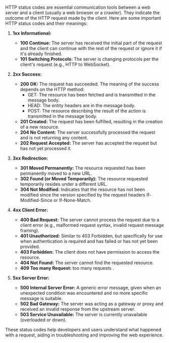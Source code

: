 HTTP status codes are essential communication tools between a web server and a client (usually a web browser or a crawler). They indicate the outcome of the HTTP request made by the client. Here are some important HTTP status codes and their meanings:

1. **1xx Informational:**
   - **100 Continue:** The server has received the initial part of the request and the client can continue with the rest of the request or ignore it if it's already finished.
   - **101 Switching Protocols:** The server is changing protocols per the client's request (e.g., HTTP to WebSocket).

2. **2xx Success:**
   - **200 OK:** The request has succeeded. The meaning of the success depends on the HTTP method:
     - GET: The resource has been fetched and is transmitted in the message body.
     - HEAD: The entity headers are in the message body.
     - POST: The resource describing the result of the action is transmitted in the message body.
   - **201 Created:** The request has been fulfilled, resulting in the creation of a new resource.
   - **204 No Content:** The server successfully processed the request and is not returning any content.
   - **202 Request Accepted:** The server has accepted the request but has not yet processed it.

3. **3xx Redirection:**
   - **301 Moved Permanently:** The resource requested has been permanently moved to a new URL.
   - **302 Found (or Moved Temporarily):** The resource requested temporarily resides under a different URL.
   - **304 Not Modified:** Indicates that the resource has not been modified since the version specified by the request headers If-Modified-Since or If-None-Match.

4. **4xx Client Error:**
   - **400 Bad Request:** The server cannot process the request due to a client error (e.g., malformed request syntax, invalid request message framing).
   - **401 Unauthorized:** Similar to 403 Forbidden, but specifically for use when authentication is required and has failed or has not yet been provided.
   - **403 Forbidden:** The client does not have permission to access the resource.
   - **404 Not Found:** The server cannot find the requested resource.
   - **409 Too many Request:**  too many requests .

5. **5xx Server Error:**
   - **500 Internal Server Error:** A generic error message, given when an unexpected condition was encountered and no more specific message is suitable.
   - **502 Bad Gateway:** The server was acting as a gateway or proxy and received an invalid response from the upstream server.
   - **503 Service Unavailable:** The server is currently unavailable (overloaded or down).

These status codes help developers and users understand what happened with a request, aiding in troubleshooting and improving the web experience.
